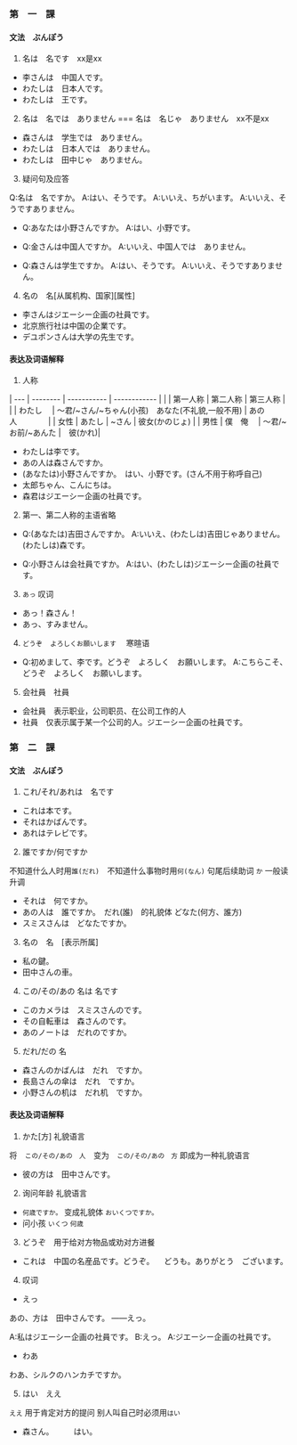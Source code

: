 
### 第　一　課

#### 文法　ぶんぽう

1. 名は　名です　xx是xx

- 李さんは　中国人です。
- わたしは　日本人です。
- わたしは　王です。

2. 名は　名では　ありません === 名は　名じゃ　ありません　xx不是xx

- 森さんは　学生では　ありません。
- わたしは　日本人では　ありません。
- わたしは　田中じゃ　ありません。

3. 疑问句及应答

Q:名は　名ですか。
A:はい、そうです。
A:いいえ、ちがいます。
A:いいえ、そうですありません。

- Q:あなたは小野さんですか。
  A:はい、小野です。

- Q:金さんは中国人ですか。
  A:いいえ、中国人では　ありません。

- Q:森さんは学生ですか。
  A:はい、そうです。
  A:いいえ、そうですありません。

4. 名の　名[从属机构、国家][属性]

- 李さんはジエーシー企画の社員です。
- 北京旅行社は中国の企業です。
- デユポンさんは大学の先生です。

#### 表达及词语解释

1. 人称

| --- | -------- | ----------- | ------------ |
|     | 第一人称  |    第二人称   |   第三人称    |
|     | わたし　  | 〜君/~さん/~ちゃん(小孩)　あなた(不礼貌,一般不用) |  あの人　　　　| 
| 女性 | あたし   |  ~さん   | 彼女(かのじょ) |
| 男性 | 僕　俺　 | 〜君/~お前/~あんた |　彼(かれ)|

- わたしは李です。
- あの人は森さんですか。
- (あなたは)小野さんですか。　はい、小野です。(さん不用于称呼自己)
- 太郎ちゃん、こんにちは。
- 森君はジエーシー企画の社員です。

2. 第一、第二人称的主语省略

- Q:(あなたは)吉田さんですか。
  A:いいえ、(わたしは)吉田じゃありません。(わたしは)森です。

- Q:小野さんは会社員ですか。
  A:はい、(わたしは)ジエーシー企画の社員です。

3. `あっ` 叹词

- あっ！森さん！
- あっ、すみません。

4. `どうぞ`　`よろしくお願いします`　 寒暄语

- Q:初めまして、李です。どうぞ　よろしく　お願いします。
  A:こちらこそ、どうぞ　よろしく　お願いします。

5. 会社員　社員

- 会社員　表示职业，公司职员、在公司工作的人
- 社員　仅表示属于某一个公司的人。ジエーシー企画の社員です。

### 第　二　課

#### 文法　ぶんぽう

1. これ/それ/あれは　名です

- これは本です。
- それはかばんです。
- あれはテレビです。

2. 誰ですか/何ですか

不知道什么人时用`誰(だれ)`　不知道什么事物时用`何(なん)` 句尾后续助词 `か` 一般读升调

- それは　何ですか。
- あの人は　誰ですか。　だれ(誰)　的礼貌体 どなた(何方、誰方)
- スミスさんは　どなたですか。

3. 名の　名　[表示所属]

- 私の鍵。
- 田中さんの車。

4. この/その/あの 名は 名です

- このカメラは　スミスさんのです。
- その自転車は　森さんのです。
- あのノートは　だれのですか。

5. だれ/だの 名

- 森さんのかばんは　だれ　ですか。
- 長島さんの傘は　だれ　ですか。
- 小野さんの机は　だれ机　ですか。

#### 表达及词语解释

1. かた[方] 礼貌语言

将　`この/その/あの　人`　变为　`この/その/あの　方` 即成为一种礼貌语言

- 彼の方は　田中さんです。

2. 询问年龄 礼貌语言

- `何歳ですか。` 变成礼貌体 `おいくつですか。`
- 问小孩 `いくつ` `何歳`

3. どうぞ　用于给对方物品或劝对方进餐

- これは　中国の名産品です。どうぞ。
　どうも。ありがとう　ございます。

4. 叹词

- えっ

あの、方は　田中さんです。
——えっ。

A:私はジエーシー企画の社員です。
B:えっ。
A:ジエーシー企画の社員です。

- わあ

わあ、シルクのハンカチですか。

5. はい　ええ

`ええ` 用于肯定对方的提问 别人叫自己时必须用`はい`

- 森さん。
　
　はい。
